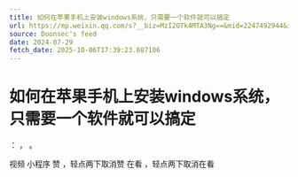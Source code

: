 ```yaml
---
title: 如何在苹果手机上安装windows系统，只需要一个软件就可以搞定
url: https://mp.weixin.qq.com/s?__biz=MzI2OTk4MTA3Ng==&mid=2247492944&idx=2&sn=cb4523fb8d29cc70feec6ce477162369
source: Doonsec's feed
date: 2024-07-29
fetch_date: 2025-10-06T17:39:23.087106
---
```


# 如何在苹果手机上安装windows系统，只需要一个软件就可以搞定

：
，
。

视频
小程序
赞
，轻点两下取消赞
在看
，轻点两下取消在看